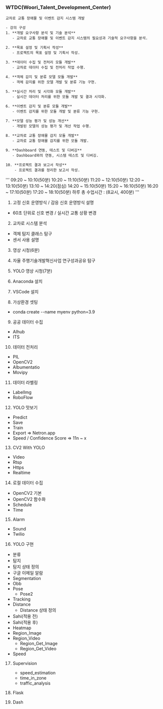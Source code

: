 ### WTDC(Woori_Talent_Development_Center) 

```
교차로 교통 장애물 및 이벤트 감지 시스템 개발
```

```
- 강의 구성
1. **개발 요구사항 분석 및 기술 분석**
   - 교차로 교통 장애물 및 이벤트 감지 시스템의 필요성과 기술적 요구사항을 분석.

2. **목표 설정 및 기획서 작성**
   - 프로젝트의 목표 설정 및 기획서 작성.

3. **데이터 수집 및 전처리 모듈 개발**
   - 교차로 데이터 수집 및 전처리 작업 수행.

4. **객체 감지 및 분류 모델 모듈 개발**
   - 객체 감지를 위한 모델 개발 및 분류 기능 구현.

5. **실시간 처리 및 시각화 모듈 개발**
   - 실시간 데이터 처리를 위한 모듈 개발 및 결과 시각화.

6. **이벤트 감지 및 분류 모듈 개발**
   - 이벤트 감지를 위한 모듈 개발 및 분류 기능 구현.

7. **모델 성능 평가 및 성능 개선**
   - 개발된 모델의 성능 평가 및 개선 작업 수행.

8. **교차로 교통 장애물 감지 모듈 개발**
   - 교차로 교통 장애물 감지를 위한 모듈 개발.

9. **Dashboard 연동, 테스트 및 디버깅**
   - Dashboard와의 연동, 시스템 테스트 및 디버깅.

10. **프로젝트 결과 보고서 작성**
    - 프로젝트 결과를 정리한 보고서 작성.
```

'''
09:20 ~ 10:10(50분)
10:20 ~ 11:10(50분)
11:20 ~ 12:10(50분)
12:20 ~ 13:10(50분)
13:10 ~ 14:20(점심)
14:20 ~ 15:10(50분)
15:20 ~ 16:10(50분)
16:20 ~ 17:10(50분)
17:20 ~ 18:10(50분)
하루 총 수업시간 : (8교시, 400분)
'''

1. 고정 신호 운영방식 / 감응 신호 운영방식 설명
- 60초 단위로 신호 변경 / 실시간 교통 상황 변경

2. 교차로 시스템 분석
- 객체 탐지 클래스 탐구
- 센서 사용 설명

3. 영상 시청(6분)

4. 자율 주행기술개발혁신사업 연구성과공유 탐구

5. YOLO 영상 시청(7분)

6. Anaconda 설치

7. VSCode 설치

8. 가상환경 셋팅
- conda create --name myenv python=3.9

9. 공공 데이터 수집
- AIhub
- ITS

10. 데이터 전처리
- PIL
- OpenCV2
- Albumentatio
- Movipy

11. 데이터 라벨링
- LabelImg
- RoboFlow

12. YOLO 맛보기
- Predict
- Save
- Train
- Export => Netron.app
- Speed / Confidence Score => 11n ~ x

13. CV2 With YOLO
- Video
- Rtsp
- Https
- Realtime

14. 로컬 데이터 수집
- OpenCV2 기본
- OpenCV2 함수화
- Schedule
- Time

15. Alarm
- Sound
- Twilio

16. YOLO 구현
- 분류
- 탐지
- 탐지 상태 정의
- 구글 이메일 알람
- Segmentation
- Obb
- Pose
    - Pose2
- Tracking
- Distance
    - Distance 상태 정의
- Sahi(적용 전)
- Sahi(적용 후)
- Heatmap
- Region_Image
- Region_Video
    - Region_Get_Image
    - Region_Get_Video
- Speed

17. Supervision
    - speed_estimation
    - time_in_zone
    - traffic_analysis

18. Flask

19. Dash
```
